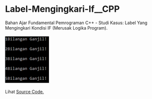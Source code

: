 # Label-Mengingkari-If__CPP
Bahan Ajar Fundamental Pemrograman C++ - Studi Kasus: Label Yang Mengingkari Kondisi IF (Merusak Logika Program).<br><br>
<img src="https://github.com/RizkyKhapidsyah/Label-Mengingkari-If__CPP/blob/master/Result/001.PNG"><br><br>
Lihat <a href="https://github.com/RizkyKhapidsyah/Label-Mengingkari-If__CPP/blob/master/Source.cpp">Source Code.</a>
